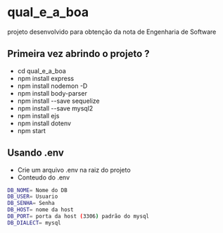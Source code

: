 # qual_e_a_boa
projeto desenvolvido para obtenção da nota de Engenharia de Software

## Primeira vez abrindo o projeto ?
* cd qual_e_a_boa
* npm install express
* npm install nodemon -D
* npm install body-parser
* npm install --save sequelize
* npm install --save mysql2
* npm install ejs
* npm install dotenv
* npm start

## Usando .env
* Crie um arquivo .env na raiz do projeto
* Conteudo do .env
```bash
DB_NOME= Nome do DB 
DB_USER= Usuario
DB_SENHA= Senha
DB_HOST= nome da host
DB_PORT= porta da host (3306) padrão do mysql
DB_DIALECT= mysql
```
